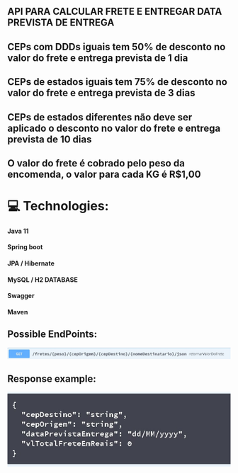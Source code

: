 ## API PARA CALCULAR FRETE E ENTREGAR DATA PREVISTA DE ENTREGA

## CEPs com DDDs iguais tem 50% de desconto no valor do frete e entrega prevista de 1 dia

## CEPs de estados iguais tem 75% de desconto no valor do frete e entrega prevista de 3 dias

## CEPs de estados diferentes não deve ser aplicado o desconto no valor do frete e entrega prevista de 10 dias

## O valor do frete é cobrado pelo peso da encomenda, o valor para cada KG é R$1,00

# 💻 Technologies:

#### Java 11

#### Spring boot

#### JPA / Hibernate

#### MySQL / H2 DATABASE

#### Swagger

#### Maven

## Possible EndPoints:

![EndPoints](https://github.com/brunogabriel99/calcular-frete-api/blob/main/rota.jpg)

## Response example:

![Json](https://github.com/brunogabriel99/calcular-frete-api/blob/main/Response.jpg)

